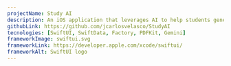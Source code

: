 ```yaml
---
projectName: Study AI
description: An iOS application that leverages AI to help students generate study quizzes from PDF documents.
githubLink: https://github.com/jcarlosvelasco/StudyAI
tecnologies: [SwiftUI, SwiftData, Factory, PDFKit, Gemini]
frameworkImage: swiftui.svg
frameworkLink: https://developer.apple.com/xcode/swiftui/
frameworkAlt: SwiftUI logo
---
```

